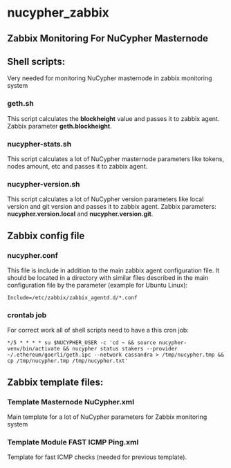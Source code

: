 # nucypher_zabbix
## Zabbix Monitoring For NuCypher Masternode

## Shell scripts:
Very needed for monitoring NuCypher masternode in zabbix monitoring system

### geth.sh

This script calculates the **blockheight** value and passes it to zabbix agent. Zabbix parameter **geth.blockheight**.

### nucypher-stats.sh

This script calculates a lot of NuCypher masternode parameters like tokens, nodes amount, etc and passes it to zabbix agent.

### nucypher-version.sh

This script calculates a lot of NuCypher version parameters like local version and git version and passes it to zabbix agent. Zabbix parameters: **nucypher.version.local** and **nucypher.version.git**.

## Zabbix config file

### nucypher.conf

This file is include in addition to the main zabbix agent configuration file. It should be located in a directory with similar files described in the main configuration file by the parameter (example for Ubuntu Linux):

`Include=/etc/zabbix/zabbix_agentd.d/*.conf`

### crontab job
For correct work all of shell scripts need to have a this cron job:

`*/5 * * * * su $NUCYPHER_USER -c 'cd ~ && source nucypher-venv/bin/activate && nucypher status stakers --provider ~/.ethereum/goerli/geth.ipc --network cassandra > /tmp/nucypher.tmp && cp /tmp/nucypher.tmp /tmp/nucypher.txt'`

## Zabbix template files:

### Template Masternode NuCypher.xml

Main template for a lot of NuCypher parameters for Zabbix monitoring system

### Template Module FAST ICMP Ping.xml

Template for fast ICMP checks (needed for previous template).
